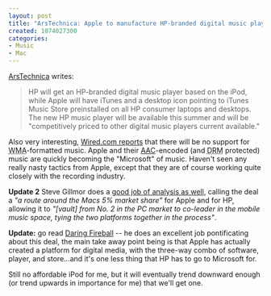 ```yaml
--- 
layout: post
title: "ArsTechnica: Apple to manufacture HP-branded digital music player"
created: 1074027300
categories: 
- Music
- Mac
---
```

<p><a href="http://arstechnica.com/news/posts/1073592893.html">ArsTechnica</a> writes:</p>

<blockquote>
HP will get an HP-branded digital music player based on the iPod, while Apple will have iTunes and a desktop icon pointing to iTunes Music Store preinstalled on all HP consumer laptops and desktops. The new HP music player will be available this summer and will be "competitively priced to other digital music players current available."
</blockquote>

<p>Also very interesting, <a href="http://www.wired.com/news/business/0,1367,61897,00.html">Wired.com reports</a> that there will be no support for <acronym title="Windows Media Audio">WMA</acronym>-formatted music. Apple and their <a href="http://www.apple.com/mpeg4/aac/" title="Advanced Audio Coding">AAC</a>-encoded (and <acronym title="Digital Rights Management">DRM</acronym> protected) music are quickly becoming the "Microsoft" of music. Haven't seen any really nasty tactics from Apple, except that they are of course working quite closely with the recording industry.</p>
<p><strong>Update 2</strong> Steve Gillmor does a <a href="http://www.eweek.com/article2/0,4149,1441419,00.asp">good job of analysis as well</a>, calling the deal a <em>"a route around the Macs 5% market share"</em> for Apple and for HP, allowing it to <em>"[vault] from No. 2 in the PC market to co-leader in the mobile music space, tying the two platforms together in the process"</em>.</p>
<!--break-->
<p><strong>Update:</strong> go read <a href="http://daringfireball.net/2004/01/the_hbomb">Daring Fireball</a> -- he does an excellent job pontificating about this deal, the main take away point being is that Apple has actually created a platform for digital media, with the three-way combo of software, player, and store...and it's one less thing that HP has to go to Microsoft for.</p>

<p>Still no affordable iPod for me, but it will eventually trend downward enough (or trend upwards in importance for me) that we'll get one.</p>
